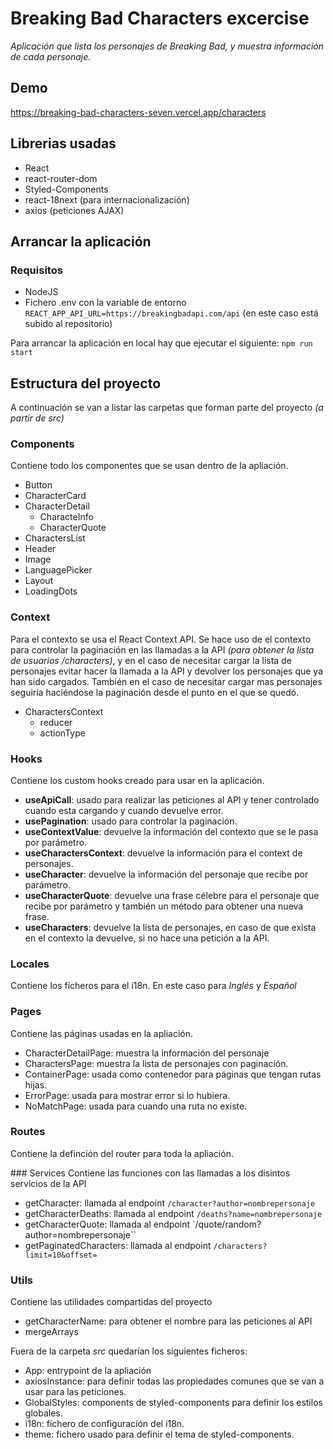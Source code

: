 # Breaking Bad Characters excercise

*Aplicación que lista los personajes de Breaking Bad, y muestra información de cada personaje.*

## Demo
https://breaking-bad-characters-seven.vercel.app/characters

## Librerias usadas
* React
* react-router-dom
* Styled-Components
* react-18next (para internacionalización)
* axios (peticiones AJAX)
## Arrancar la aplicación
### Requisitos
* NodeJS
* Fichero .env con la variable de entorno `REACT_APP_API_URL=https://breakingbadapi.com/api` (en este caso está subido al repositorio)

Para arrancar la aplicación en local hay que ejecutar el siguiente:
 `npm run start`

 ## Estructura del proyecto

A continuación se van a listar las carpetas que forman parte del proyecto *(a partir de src)*

### Components
Contiene todo los componentes que se usan dentro de la apliación.
- Button
- CharacterCard
- CharacterDetail
  - CharacteInfo
  - CharacterQuote
- CharactersList
- Header
- Image
- LanguagePicker
- Layout
- LoadingDots

### Context
Para el contexto se usa el React Context API. Se hace uso de el contexto para controlar la paginación en las llamadas a la API *(para obtener la lista de usuarios /characters)*, y en el caso de necesitar cargar la lista de personajes evitar hacer la llamada a la API y devolver los personajes que ya han sido cargados. También en el caso de necesitar cargar mas personajes seguiría haciéndose la paginación desde el punto en el que se quedó.
- CharactersContext
  - reducer
  - actionType

### Hooks
Contiene los custom hooks creado para usar en la aplicación.
- **useApiCall**: usado para realizar las peticiones al API y tener controlado cuando esta cargando y cuando devuelve error.
- **usePagination**: usado para controlar la paginación.
- **useContextValue**: devuelve la información del contexto que se le pasa por parámetro.
- **useCharactersContext**: devuelve la información para el context de personajes.
- **useCharacter**: devuelve la información del personaje que recibe por parámetro.
- **useCharacterQuote**: devuelve una frase célebre para el personaje que recibe por parámetro y también un método para obtener una nueva frase.
- **useCharacters**: devuelve la lista de personajes, en caso de que exista en el contexto la devuelve, si no hace una petición a la API.

### Locales
Contiene los ficheros para el i18n. En este caso para *Inglés* y *Español*

### Pages
Contiene las páginas usadas en la apliación.
* CharacterDetailPage: muestra la información del personaje
* CharactersPage: muestra la lista de personajes con paginación.
* ContainerPage: usada como contenedor para páginas que tengan rutas hijas.
* ErrorPage: usada para mostrar error si lo hubiera.
* NoMatchPage: usada para cuando una ruta no existe.

### Routes
Contiene la definción del router para toda la apliación.

### Services
Contiene las funciones con las llamadas a los disintos servicios de la API
- getCharacter: llamada al endpoint `/character?author=nombrepersonaje`
- getCharacterDeaths: llamada al endpoint `/deaths?name=nombrepersonaje`
- getCharacterQuote: llamada al endpoint `/quote/random?author=nombrepersonaje``
- getPaginatedCharacters: llamada al endpoint `/characters?limit=10&offset=`

### Utils
Contiene las utilidades compartidas del proyecto
- getCharacterName: para obtener el nombre para las peticiones al API
- mergeArrays

Fuera de la carpeta *src* quedarían los siguientes ficheros:
- App: entrypoint de la apliación
- axiosInstance: para definir todas las propiedades comunes que se van a usar para las peticiones.
- GlobalStyles: components de styled-components para definir los estilos globales.
- i18n: fichero de configuración del i18n.
- theme: fichero usado para definir el tema de styled-components.